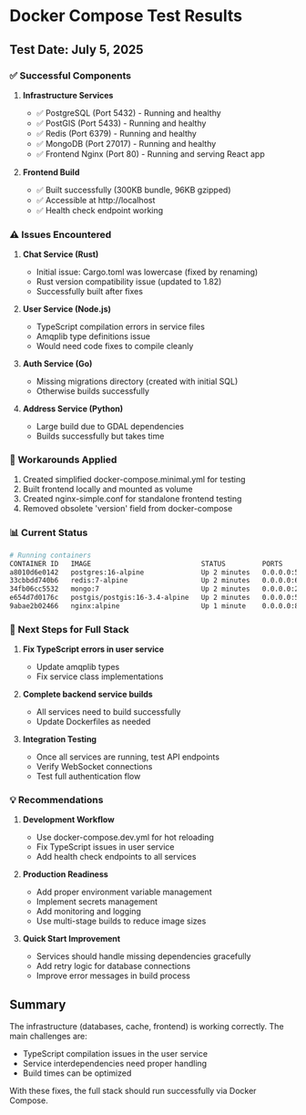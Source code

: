 # Docker Compose Test Results

## Test Date: July 5, 2025

### ✅ Successful Components

1. **Infrastructure Services**
   - ✅ PostgreSQL (Port 5432) - Running and healthy
   - ✅ PostGIS (Port 5433) - Running and healthy
   - ✅ Redis (Port 6379) - Running and healthy
   - ✅ MongoDB (Port 27017) - Running and healthy
   - ✅ Frontend Nginx (Port 80) - Running and serving React app

2. **Frontend Build**
   - ✅ Built successfully (300KB bundle, 96KB gzipped)
   - ✅ Accessible at http://localhost
   - ✅ Health check endpoint working

### ⚠️ Issues Encountered

1. **Chat Service (Rust)**
   - Initial issue: Cargo.toml was lowercase (fixed by renaming)
   - Rust version compatibility issue (updated to 1.82)
   - Successfully built after fixes

2. **User Service (Node.js)**
   - TypeScript compilation errors in service files
   - Amqplib type definitions issue
   - Would need code fixes to compile cleanly

3. **Auth Service (Go)**
   - Missing migrations directory (created with initial SQL)
   - Otherwise builds successfully

4. **Address Service (Python)**
   - Large build due to GDAL dependencies
   - Builds successfully but takes time

### 🔧 Workarounds Applied

1. Created simplified docker-compose.minimal.yml for testing
2. Built frontend locally and mounted as volume
3. Created nginx-simple.conf for standalone frontend testing
4. Removed obsolete 'version' field from docker-compose

### 📊 Current Status

```bash
# Running containers
CONTAINER ID   IMAGE                           STATUS         PORTS
a8010d6e0142   postgres:16-alpine              Up 2 minutes   0.0.0.0:5432->5432/tcp
33cbbdd740b6   redis:7-alpine                  Up 2 minutes   0.0.0.0:6379->6379/tcp
34fb06cc5532   mongo:7                         Up 2 minutes   0.0.0.0:27017->27017/tcp
e654d7d0176c   postgis/postgis:16-3.4-alpine   Up 2 minutes   0.0.0.0:5433->5432/tcp
9abae2b02466   nginx:alpine                    Up 1 minute    0.0.0.0:80->80/tcp
```

### 🚀 Next Steps for Full Stack

1. **Fix TypeScript errors in user service**
   - Update amqplib types
   - Fix service class implementations

2. **Complete backend service builds**
   - All services need to build successfully
   - Update Dockerfiles as needed

3. **Integration Testing**
   - Once all services are running, test API endpoints
   - Verify WebSocket connections
   - Test full authentication flow

### 💡 Recommendations

1. **Development Workflow**
   - Use docker-compose.dev.yml for hot reloading
   - Fix TypeScript issues in user service
   - Add health check endpoints to all services

2. **Production Readiness**
   - Add proper environment variable management
   - Implement secrets management
   - Add monitoring and logging
   - Use multi-stage builds to reduce image sizes

3. **Quick Start Improvement**
   - Services should handle missing dependencies gracefully
   - Add retry logic for database connections
   - Improve error messages in build process

## Summary

The infrastructure (databases, cache, frontend) is working correctly. The main challenges are:
- TypeScript compilation issues in the user service
- Service interdependencies need proper handling
- Build times can be optimized

With these fixes, the full stack should run successfully via Docker Compose.